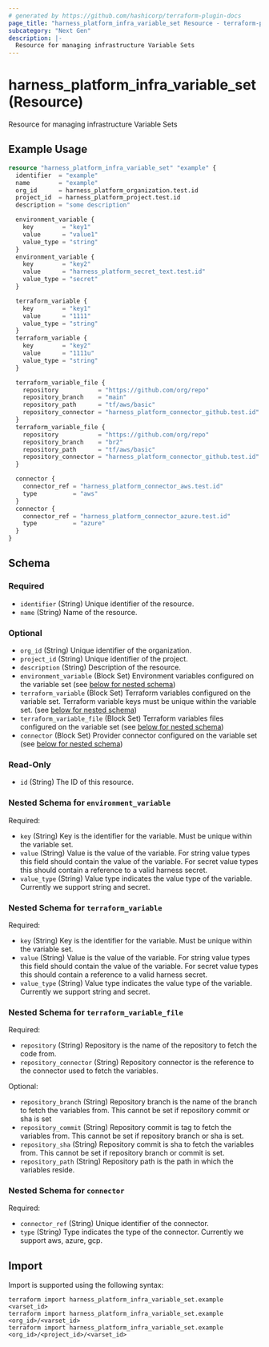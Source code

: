```yaml
---
# generated by https://github.com/hashicorp/terraform-plugin-docs
page_title: "harness_platform_infra_variable_set Resource - terraform-provider-harness"
subcategory: "Next Gen"
description: |-
  Resource for managing infrastructure Variable Sets
---
```


# harness_platform_infra_variable_set (Resource)

Resource for managing infrastructure Variable Sets

## Example Usage

```terraform
resource "harness_platform_infra_variable_set" "example" {
  identifier  = "example"
  name        = "example"
  org_id      = harness_platform_organization.test.id
  project_id  = harness_platform_project.test.id
  description = "some description"

  environment_variable {
    key        = "key1"
    value      = "value1"
    value_type = "string"
  }
  environment_variable {
    key        = "key2"
    value      = "harness_platform_secret_text.test.id"
    value_type = "secret"
  }

  terraform_variable {
    key        = "key1"
    value      = "1111"
    value_type = "string"
  }
  terraform_variable {
    key        = "key2"
    value      = "1111u"
    value_type = "string"
  }

  terraform_variable_file {
    repository           = "https://github.com/org/repo"
    repository_branch    = "main"
    repository_path      = "tf/aws/basic"
    repository_connector = "harness_platform_connector_github.test.id"
  }
  terraform_variable_file {
    repository           = "https://github.com/org/repo"
    repository_branch    = "br2"
    repository_path      = "tf/aws/basic"
    repository_connector = "harness_platform_connector_github.test.id"
  }

  connector {
    connector_ref = "harness_platform_connector_aws.test.id"
    type          = "aws"
  }
  connector {
    connector_ref = "harness_platform_connector_azure.test.id"
    type          = "azure"
  }
}		
```

<!-- schema generated by tfplugindocs -->
## Schema

### Required

- `identifier` (String) Unique identifier of the resource.
- `name` (String) Name of the resource.

### Optional

- `org_id` (String) Unique identifier of the organization.
- `project_id` (String) Unique identifier of the project.
- `description` (String) Description of the resource.
- `environment_variable` (Block Set) Environment variables configured on the variable set (see [below for nested schema](#nestedblock--environment_variable))
- `terraform_variable` (Block Set) Terraform variables configured on the variable set. Terraform variable keys must be unique within the variable set. (see [below for nested schema](#nestedblock--terraform_variable))
- `terraform_variable_file` (Block Set) Terraform variables files configured on the variable set (see [below for nested schema](#nestedblock--terraform_variable_file))
- `connector` (Block Set) Provider connector configured on the variable set (see [below for nested schema](#nestedblock--connector))

### Read-Only

- `id` (String) The ID of this resource.

<a id="nestedblock--environment_variable"></a>
### Nested Schema for `environment_variable`

Required:

- `key` (String) Key is the identifier for the variable. Must be unique within the variable set.
- `value` (String) Value is the value of the variable. For string value types this field should contain the value of the variable. For secret value types this should contain a reference to a valid harness secret.
- `value_type` (String) Value type indicates the value type of the variable. Currently we support string and secret.


<a id="nestedblock--terraform_variable"></a>
### Nested Schema for `terraform_variable`

Required:

- `key` (String) Key is the identifier for the variable. Must be unique within the variable set.
- `value` (String) Value is the value of the variable. For string value types this field should contain the value of the variable. For secret value types this should contain a reference to a valid harness secret.
- `value_type` (String) Value type indicates the value type of the variable. Currently we support string and secret.


<a id="nestedblock--terraform_variable_file"></a>
### Nested Schema for `terraform_variable_file`

Required:

- `repository` (String) Repository is the name of the repository to fetch the code from.
- `repository_connector` (String) Repository connector is the reference to the connector used to fetch the variables.

Optional:

- `repository_branch` (String) Repository branch is the name of the branch to fetch the variables from. This cannot be set if repository commit or sha is set
- `repository_commit` (String) Repository commit is tag to fetch the variables from. This cannot be set if repository branch or sha is set.
- `repository_sha` (String) Repository commit is sha to fetch the variables from. This cannot be set if repository branch or commit is set.
- `repository_path` (String) Repository path is the path in which the variables reside.


<a id="nestedblock--connector"></a>
### Nested Schema for `connector`

Required:

- `connector_ref` (String) Unique identifier of the connector.
- `type` (String) Type indicates the type of the connector. Currently we support aws, azure, gcp.

## Import

Import is supported using the following syntax:

```shell
terraform import harness_platform_infra_variable_set.example <varset_id>
terraform import harness_platform_infra_variable_set.example <org_id>/<varset_id>
terraform import harness_platform_infra_variable_set.example <org_id>/<project_id>/<varset_id>
```
